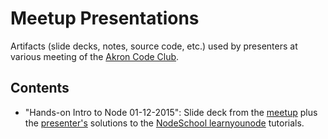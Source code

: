 # Meetup Presentations

Artifacts (slide decks, notes, source code, etc.) used by presenters at various
meeting of the [Akron Code Club](http://www.meetup.com/AkronCodeClub/).

## Contents

* "Hands-on Intro to Node 01-12-2015": Slide deck from the [meetup](http://www.meetup.com/AkronCodeClub/events/219103518/)
  plus the [presenter's](https://github.com/jdantonio) solutions to the
  [NodeSchool learnyounode](http://nodeschool.io/#workshoppers) tutorials.
